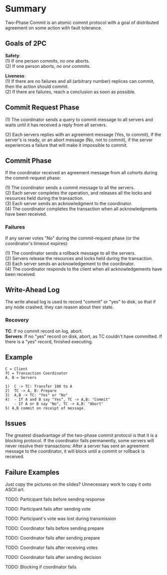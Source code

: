 # Summary

Two-Phase Commit is an atomic commit protocol with a goal of distributed agreement on some action with fault tolerance.

## Goals of 2PC
**Safety**:  
(1) If one person commits, *no one* aborts.  
(2) If one person aborts, *no one* commits.
  
**Liveness**:  
(1) If there are no failures and all (arbitrary number) replices can commit, then the action should commit.  
(2) If there are failures, reach a conclusion as soon as possible.

## Commit Request Phase
(1) The coordinator sends a query to commit message to all servers and waits until it has received a reply from all servers.

(2) Each servers replies with an agreement message (Yes, to commit), if the server's is ready, or an abort message (No, not to commit), if the server experiences a failure that will make it impossible to commit.

## Commit Phase
If the coordinator received an agreement message from all cohorts during the commit-request phase:

(1) The coordinator sends a commit message to all the servers.  
(2) Each server completes the operation, and releases all the locks and resources held during the transaction.  
(3) Each server sends an acknowledgment to the coordinator.  
(4) The coordinator completes the transaction when all acknowledgments have been received.

### Failures
If any server votes "No" during the commit-request phase (or the coordinator's timeout expires):

(1) The coordinator sends a rollback message to all the servers.  
(2) Servers release the resources and locks held during the transaction.  
(3) Each server sends an acknowledgement to the coordinator.  
(4) The coordinator responds to the client when all acknowledgements have been received.

## Write-Ahead Log
The write ahead log is used to record "commit" or "yes" to disk, so that if any node crashed, they can reason about their state.

### Recovery

**TC**: If no commit record on log, abort.  
**Servers**: If no "yes" record on disk, abort, as TC couldn't have committed. If there is a "yes" record, finished executing.


## Example
```
C = Client
TC = Transaction Coordinator
A, B = Servers

1) 	C -> TC: Transfer 100 to A
2) 	TC -> A, B: Prepare
3) 	A,B -> TC: "Yes" or "No"
4) 	- If A and B say "Yes", TC -> A,B: "Commit"  
	- If A or B say "No", TC -> A,B: "Abort"
5) A,B commit on receipt of message.
```

## Issues
The greatest disadvantage of the two-phase commit protocol is that it is a blocking protocol. If the coordinator fails permanently, some servers will never resolve their transactions: After a server has sent an agreement message to the coordinator, it will block until a commit or rollback is received.

## Failure Examples
Just copy the pictures on the slides? Unnecessary work to copy it onto ASCII art.

TODO: Participant fails before sending response

TODO: Participant fails after sending vote

TODO: Participant's vote was lost during transmission

TODO: Coordinator fails before sending prepare

TODO: Coordinator fails after sending prepare

TODO: Coordinator fails after receiving votes

TODO: Coordinator fails after sending decision

TODO: Blocking if coordinator fails